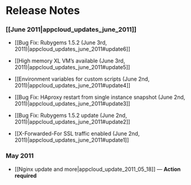 # Release Notes

### [[June 2011|appcloud_updates_june_2011]]

* [[Bug Fix: Rubygems 1.5.2 (June 3rd, 2011)|appcloud_updates_june_2011#update6]]

* [[High memory XL VM’s available (June 3rd, 2011)|appcloud_updates_june_2011#update5]]

* [[Environment variables for custom scripts (June 2nd, 2011)|appcloud_updates_june_2011#update4]]

* [[Bug Fix: HAproxy restart from single instance snapshot (June 2nd, 2011)|appcloud_updates_june_2011#update3]]

* [[Bug Fix: Rubygems 1.5.2 update (June 2nd, 2011)|appcloud_updates_june_2011#update2]]

* [[X-Forwarded-For SSL traffic enabled (June 2nd, 2011)|appcloud_updates_june_2011#update1]]
   

### May 2011

* [[Nginx update and more|appcloud_update_2011_05_18]] — **Action required**